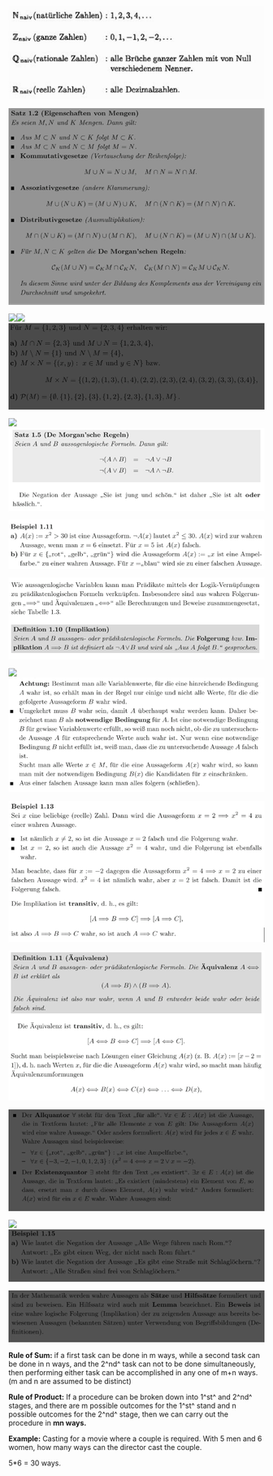 ![](media_Discrete_Math/media/image1.png)

![](media_Discrete_Math/media/image2.png)

![](C:\Users\User\OneDrive\Scripts\DirksWiki\docs\Math\media_Discrete_Math/media/image3.png)![](C:\Users\User\OneDrive\Scripts\DirksWiki\docs\Math\media_Discrete_Math/media/image4.png)![](media_Discrete_Math/media/image5.png)

![](C:\Users\User\OneDrive\Scripts\DirksWiki\docs\Math\media_Discrete_Math/media/image6.png)![](media_Discrete_Math/media/image7.png)

![](media_Discrete_Math/media/image8.png)

![](media_Discrete_Math/media/image9.png)

![](C:\Users\User\OneDrive\Scripts\DirksWiki\docs\Math\media_Discrete_Math/media/image10.png)![](media_Discrete_Math/media/image11.png)

![](media_Discrete_Math/media/image12.png)

![](media_Discrete_Math/media/image13.png)

![](media_Discrete_Math/media/image14.png)

![](C:\Users\User\OneDrive\Scripts\DirksWiki\docs\Math\media_Discrete_Math/media/image15.png)![](media_Discrete_Math/media/image16.png)

![](media_Discrete_Math/media/image17.png)

**Rule of Sum:** if a first task can be done in m ways, while a second
task can be done in n ways, and the 2^nd^ task can not to be done
simultaneously, then performing either task can be accomplished in any
one of m+n ways. (m and n are assumed to be distinct)

**Rule of Product:** If a procedure can be broken down into 1^st^ and
2^nd^ stages, and there are m possible outcomes for the 1^st^ stand and
n possible outcomes for the 2^nd^ stage, then we can carry out the
procedure in **mn ways.**

**Example:** Casting for a movie where a couple is required. With 5 men
and 6 women, how many ways can the director cast the couple.

5\*6 = 30 ways.
